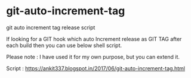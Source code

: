 # git-auto-increment-tag
git auto increment tag release script


If looking for a GIT hook which auto Increment release as GIT TAG after each build then you can use below shell script.

Please note : I have used it for my own purpose, but you can extend it.

Script : https://ankit337.blogspot.in/2017/06/git-auto-increment-tag.html

